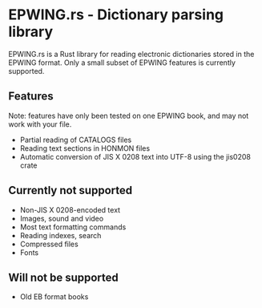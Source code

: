 # EPWING.rs - Dictionary parsing library

EPWING.rs is a Rust library for reading electronic dictionaries stored in the EPWING format. Only a small subset of EPWING features is currently supported.

## Features

Note: features have only been tested on one EPWING book, and may not work with your file.

- Partial reading of CATALOGS files
- Reading text sections in HONMON files
- Automatic conversion of JIS X 0208 text into UTF-8 using the jis0208 crate

## Currently not supported

- Non-JIS X 0208-encoded text
- Images, sound and video
- Most text formatting commands
- Reading indexes, search
- Compressed files
- Fonts

## Will not be supported

- Old EB format books

